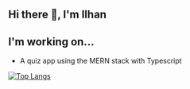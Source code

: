 ## Hi there 👋, I'm Ilhan

## I'm working on...

- A quiz app using the MERN stack with Typescript

[![Top Langs](https://github-readme-stats.vercel.app/api/top-langs/?username=Illy-hans&layout=donut&theme=transparent&hide=css)](https://github.com/Illy-hans/github-readme-stats)
